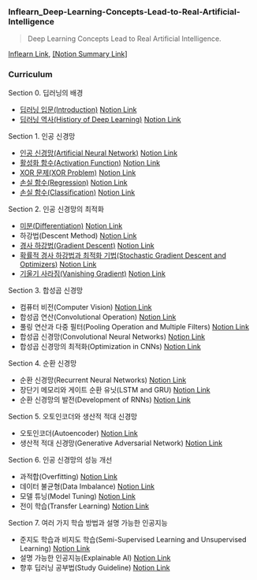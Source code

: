 ### Inflearn_Deep-Learning-Concepts-Lead-to-Real-Artificial-Intelligence
> Deep Learning Concepts Lead to Real Artificial Intelligence.

[Inflearn Link](https://www.inflearn.com/course/%EB%94%A5%EB%9F%AC%EB%8B%9D-%EA%B0%9C%EB%85%90/dashboard), [[Notion Summary Link]](https://www.notion.so/ideal96/Inflearn_-81cbc2c2e2dc41c68e5b1d5c1b1fb7fd)

### Curriculum

Section 0. 딥러닝의 배경
- [딥러닝 입문(Introduction)](https://github.com/d9249/Inflearn_Deep-Learning-Concepts-Lead-to-Real-Artificial-Intelligence/blob/main/Lecture%20materials/01%EA%B0%95%20%EB%94%A5%EB%9F%AC%EB%8B%9D%20%EC%9E%85%EB%AC%B8.pdf) [Notion Link](https://www.notion.so/ideal96/Introduction-128176c4924e4569be4b17b2769c61d7)
- [딥러닝 역사(Histiory of Deep Learning)](https://github.com/d9249/Inflearn_Deep-Learning-Concepts-Lead-to-Real-Artificial-Intelligence/blob/main/Lecture%20materials/02%EA%B0%95%20%EB%94%A5%EB%9F%AC%EB%8B%9D%20%EC%97%AD%EC%82%AC.pdf) [Notion Link](https://www.notion.so/ideal96/Histiory-of-Deep-Learning-650b37b55bcd475e9dfa1faed5a0d6b8)

Section 1. 인공 신경망
- [인공 신경망(Artificial Neural Network)](https://github.com/d9249/Inflearn_Deep-Learning-Concepts-Lead-to-Real-Artificial-Intelligence/blob/main/Lecture%20materials/03%EA%B0%95%20%EC%9D%B8%EA%B3%B5%20%EC%8B%A0%EA%B2%BD%EB%A7%9D.pdf) [Notion Link](https://www.notion.so/ideal96/Artificial-Neural-Network-a3f0a85dace149af8a850fda7322009e)
- [활성화 함수(Activation Function)](https://github.com/d9249/Inflearn_Deep-Learning-Concepts-Lead-to-Real-Artificial-Intelligence/blob/main/Lecture%20materials/04%EA%B0%95%20%ED%99%9C%EC%84%B1%ED%99%94%20%ED%95%A8%EC%88%98.pdf) [Notion Link](https://www.notion.so/ideal96/Activation-Function-6ef2ca8f57d5401c823b813c96ae2813)
- [XOR 문제(XOR Problem)](https://github.com/d9249/Inflearn_Deep-Learning-Concepts-Lead-to-Real-Artificial-Intelligence/blob/main/Lecture%20materials/05%EA%B0%95%20XOR%20%EB%AC%B8%EC%A0%9C.pdf) [Notion Link](https://www.notion.so/ideal96/XOR-XOR-Problem-d258b08720344ab891421b67ded953fd)
- [손실 함수(Regression)](https://github.com/d9249/Inflearn_Deep-Learning-Concepts-Lead-to-Real-Artificial-Intelligence/blob/main/Lecture%20materials/06%EA%B0%95%20%EC%86%90%EC%8B%A4%20%ED%95%A8%EC%88%98(Regression).pdf) [Notion Link](https://www.notion.so/ideal96/Regression-973c512b35934a0a9dd6ab437a3c9784)
- [손실 함수(Classification)](https://github.com/d9249/Inflearn_Deep-Learning-Concepts-Lead-to-Real-Artificial-Intelligence/blob/main/Lecture%20materials/07%EA%B0%95%20%EC%86%90%EC%8B%A4%20%ED%95%A8%EC%88%98(Classification)%20.pdf) [Notion Link](https://www.notion.so/ideal96/Classification-881f27a1d2924628b6a4d5eca30e38c8)

Section 2. 인공 신경망의 최적화
- [미분(Differentiation)](https://github.com/d9249/Inflearn_Deep-Learning-Concepts-Lead-to-Real-Artificial-Intelligence/blob/main/Lecture%20materials/08%EA%B0%95%20%EB%AF%B8%EB%B6%84.pdf) [Notion Link](https://www.notion.so/ideal96/Differentiation-289820367ba04c84a9ae22dcc08a0089)
- 하강법(Descent Method) [Notion Link](https://www.notion.so/ideal96/Descent-Method-11f38a1b5d5846858acf79795d532988)
- [경사 하강법(Gradient Descent)](https://github.com/d9249/Inflearn_Deep-Learning-Concepts-Lead-to-Real-Artificial-Intelligence/blob/main/Lecture%20materials/09%EA%B0%95%20%EA%B2%BD%EC%82%AC%20%ED%95%98%EA%B0%95%EB%B2%95.pdf) [Notion Link](https://www.notion.so/ideal96/Gradient-Descent-656fe72add4840ea90ceb48d0309e0e5)
- [확률적 경사 하강법과 최적화 기법(Stochastic Gradient Descent and Optimizers)](https://github.com/d9249/Inflearn_Deep-Learning-Concepts-Lead-to-Real-Artificial-Intelligence/blob/main/Lecture%20materials/10%EA%B0%95%20%ED%99%95%EB%A5%A0%EC%A0%81%20%EA%B2%BD%EC%82%AC%20%ED%95%98%EA%B0%95%EB%B2%95.pdf) [Notion Link](https://www.notion.so/ideal96/Stochastic-Gradient-Descent-and-Optimizers-715847bfdb644b1abcfd31b47382cd09)
- [기울기 사라짐(Vanishing Gradient)](https://github.com/d9249/Inflearn_Deep-Learning-Concepts-Lead-to-Real-Artificial-Intelligence/blob/main/Lecture%20materials/11%EA%B0%95%20%EA%B8%B0%EC%9A%B8%EA%B8%B0%20%EC%82%AC%EB%9D%BC%EC%A7%90.pdf) [Notion Link](https://www.notion.so/ideal96/Vanishing-Gradient-6fa062230d834b22aae5ed3268bd287b)

Section 3. 합성곱 신경망
- 컴퓨터 비전(Computer Vision) [Notion Link](https://www.notion.so/ideal96/Computer-Vision-253897bf5d094f94b06f4f473d63fe5e)
- 합성곱 연산(Convolutional Operation) [Notion Link](https://www.notion.so/ideal96/Convolutional-Operation-60ad572a7ddc41f4aff09c0813e56aa8)
- 풀링 연산과 다중 필터(Pooling Operation and Multiple Filters) [Notion Link](https://www.notion.so/ideal96/Pooling-Operation-and-Multiple-Filters-d7c87bc7e07b4836b0e412fcf3b25be4)
- 합성곱 신경망(Convolutional Neural Networks) [Notion Link](https://www.notion.so/ideal96/Convolutional-Neural-Networks-5250f278af3742618d5e649292819459)
- 합성곱 신경망의 최적화(Optimization in CNNs) [Notion Link](https://www.notion.so/ideal96/2ff262224a7149d5bf2eb5486848887c)

Section 4. 순환 신경망
- 순환 신경망(Recurrent Neural Networks) [Notion Link](https://www.notion.so/ideal96/Recurrent-Neural-Networks-1d53f52d6c034336b061607ff3710d51)
- 장단기 메모리와 게이트 순환 유닛(LSTM and GRU) [Notion Link](https://www.notion.so/ideal96/LSTM-and-GRU-9374eedd0f3647bb94cf70c105946b38)
- 순환 신경망의 발전(Development of RNNs) [Notion Link](https://www.notion.so/ideal96/Development-of-RNNs-83722f4a95544152b343f898ac79ddae)

Section 5. 오토인코더와 생산적 적대 신경망
- 오토인코더(Autoencoder) [Notion Link](https://www.notion.so/ideal96/Autoencoder-aee60360fcdc412c8f2fbd054babf3cc)
- 생산적 적대 신경망(Generative Adversarial Network) [Notion Link](https://www.notion.so/ideal96/Generative-Adversarial-Network-b2e127a4feb24020abf089d638c249ca)

Section 6. 인공 신경망의 성능 개선
- 과적합(Overfitting) [Notion Link](https://www.notion.so/ideal96/Overfitting-b7bc1e7b1eda4ac6b1d9e5c21710474d)
- 데이터 불균형(Data Imbalance) [Notion Link](https://www.notion.so/ideal96/Data-Imbalance-867c9ca5b24c42829770cf7cac342b03)
- 모델 튜닝(Model Tuning) [Notion Link](https://www.notion.so/ideal96/Model-Tuning-6b3e495953f3425dbc92198a9f40d445)
- 전이 학습(Transfer Learning) [Notion Link](https://www.notion.so/ideal96/Transfer-Learning-164f776863a7470f842e41019880e21c)

Section 7. 여러 가지 학습 방법과 설명 가능한 인공지능
- 준지도 학습과 비지도 학습(Semi-Supervised Learning and Unsupervised Learning) [Notion Link](https://www.notion.so/ideal96/Semi-Supervised-Learning-and-Unsupervised-Learning-93d934d0e2af4a28b773928a0cd3f8a8)
- 설명 가능한 인공지능(Explainable AI) [Notion Link](https://www.notion.so/ideal96/Explainable-AI-8d9c36e019054f03881639e925729ba1)
- 향후 딥러닝 공부법(Study Guideline) [Notion Link](https://www.notion.so/ideal96/Study-Guideline-a7e5c1aa6ca246ddbdae426b21a7c652)
